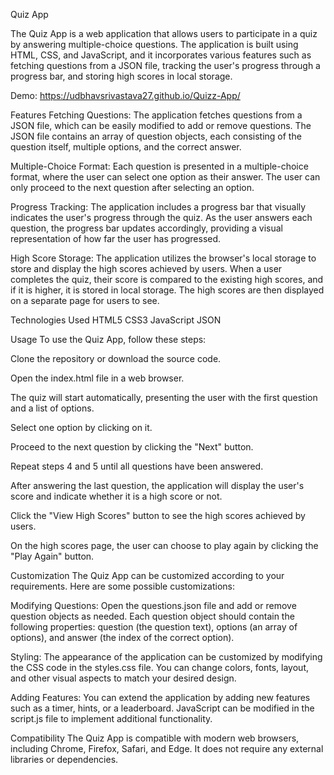 Quiz App

The Quiz App is a web application that allows users to participate in a quiz by answering multiple-choice questions. The application is built using HTML, CSS, and JavaScript, and it incorporates various features such as fetching questions from a JSON file, tracking the user's progress through a progress bar, and storing high scores in local storage.


Demo:
https://udbhavsrivastava27.github.io/Quizz-App/

Features
Fetching Questions: The application fetches questions from a JSON file, which can be easily modified to add or remove questions. The JSON file contains an array of question objects, each consisting of the question itself, multiple options, and the correct answer.

Multiple-Choice Format: Each question is presented in a multiple-choice format, where the user can select one option as their answer. The user can only proceed to the next question after selecting an option.

Progress Tracking: The application includes a progress bar that visually indicates the user's progress through the quiz. As the user answers each question, the progress bar updates accordingly, providing a visual representation of how far the user has progressed.

High Score Storage: The application utilizes the browser's local storage to store and display the high scores achieved by users. When a user completes the quiz, their score is compared to the existing high scores, and if it is higher, it is stored in local storage. The high scores are then displayed on a separate page for users to see.

Technologies Used
HTML5
CSS3
JavaScript
JSON

Usage
To use the Quiz App, follow these steps:

Clone the repository or download the source code.

Open the index.html file in a web browser.

The quiz will start automatically, presenting the user with the first question and a list of options.

Select one option by clicking on it.

Proceed to the next question by clicking the "Next" button.

Repeat steps 4 and 5 until all questions have been answered.

After answering the last question, the application will display the user's score and indicate whether it is a high score or not.

Click the "View High Scores" button to see the high scores achieved by users.

On the high scores page, the user can choose to play again by clicking the "Play Again" button.

Customization
The Quiz App can be customized according to your requirements. Here are some possible customizations:

Modifying Questions: Open the questions.json file and add or remove question objects as needed. Each question object should contain the following properties: question (the question text), options (an array of options), and answer (the index of the correct option).

Styling: The appearance of the application can be customized by modifying the CSS code in the styles.css file. You can change colors, fonts, layout, and other visual aspects to match your desired design.

Adding Features: You can extend the application by adding new features such as a timer, hints, or a leaderboard. JavaScript can be modified in the script.js file to implement additional functionality.

Compatibility
The Quiz App is compatible with modern web browsers, including Chrome, Firefox, Safari, and Edge. It does not require any external libraries or dependencies.
